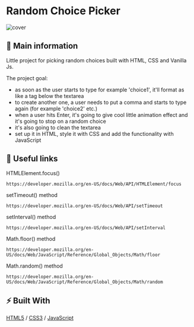 # Random Choice Picker

![cover](./assets/)

## 🦉 Main information

Little project for picking random choices built with HTML, CSS and Vanilla Js.

The project goal:
- as soon as the user starts to type for example 'choice1', it'll format as like a tag below the textarea
- to create another one, a user needs to put a comma and starts to type again (for example 'choice2' etc.)
- when a user hits Enter, it's going to give cool little animation effect and it's going to stop on a random choice
- it's also going to clean the textarea
- set up it in HTML, style it with CSS and add the functionality with JavaScript

## 🦊 Useful links 

HTMLElement.focus()

```
https://developer.mozilla.org/en-US/docs/Web/API/HTMLElement/focus
```

setTimeout() method

```
https://developer.mozilla.org/en-US/docs/Web/API/setTimeout
```

setInterval() method

```
https://developer.mozilla.org/en-US/docs/Web/API/setInterval
```

Math.floor() method

```
https://developer.mozilla.org/en-US/docs/Web/JavaScript/Reference/Global_Objects/Math/floor
```

Math.random() method

```
https://developer.mozilla.org/en-US/docs/Web/JavaScript/Reference/Global_Objects/Math/random
```

## ⚡ Built With
[HTML5](https://www.w3schools.com/html/) / [CSS3](https://www.w3schools.com/css/) / [JavaScript](https://www.w3schools.com/js/)
